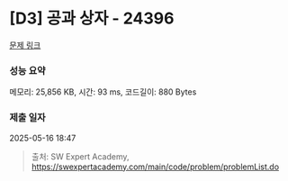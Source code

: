 # [D3] 공과 상자 - 24396 

[문제 링크](https://swexpertacademy.com/main/code/problem/problemDetail.do?contestProbId=AZZ_XjxKgVLHBINj) 

### 성능 요약

메모리: 25,856 KB, 시간: 93 ms, 코드길이: 880 Bytes

### 제출 일자

2025-05-16 18:47



> 출처: SW Expert Academy, https://swexpertacademy.com/main/code/problem/problemList.do